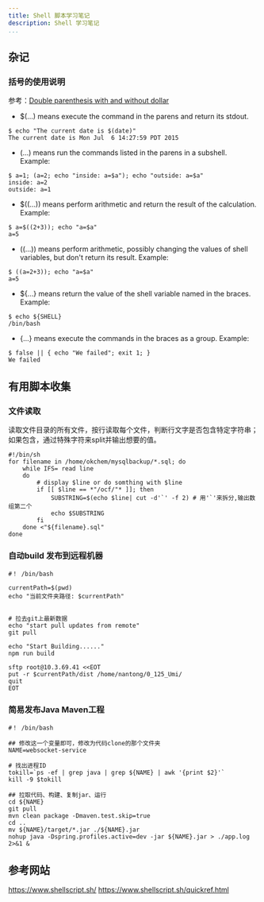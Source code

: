 ```yaml
---
title: Shell 脚本学习笔记
description: Shell 学习笔记
...
```


## 杂记
### 括号的使用说明
参考：[Double parenthesis with and without dollar](http://stackoverflow.com/questions/31255699/double-parenthesis-with-and-without-dollar)

 - $(...) means execute the command in the parens and return its stdout. 

```
$ echo "The current date is $(date)"
The current date is Mon Jul  6 14:27:59 PDT 2015
```
- (...) means run the commands listed in the parens in a subshell. Example:

```
$ a=1; (a=2; echo "inside: a=$a"); echo "outside: a=$a"
inside: a=2
outside: a=1
```

- $((...)) means perform arithmetic and return the result of the calculation. Example:

```
$ a=$((2+3)); echo "a=$a"
a=5
```

- ((...)) means perform arithmetic, possibly changing the values of shell variables, but don't return its result. Example:

```
$ ((a=2+3)); echo "a=$a"
a=5
```

- ${...} means return the value of the shell variable named in the braces. Example:

```
$ echo ${SHELL}
/bin/bash
```

- {...} means execute the commands in the braces as a group. Example:

```
$ false || { echo "We failed"; exit 1; }
We failed
```


## 有用脚本收集

### 文件读取
读取文件目录的所有文件，按行读取每个文件，判断行文字是否包含特定字符串；如果包含，通过特殊字符来split并输出想要的值。

```
#!/bin/sh
for filename in /home/okchem/mysqlbackup/*.sql; do
    while IFS= read line
	do
		# display $line or do somthing with $line
		if [[ $line == *"/ocf/"* ]]; then
			SUBSTRING=$(echo $line| cut -d'`' -f 2) # 用'`'来拆分,输出数组第二个
			echo $SUBSTRING
		fi
	done <"${filename}.sql"
done
```

### 自动build 发布到远程机器
```
#！ /bin/bash

currentPath=$(pwd)
echo "当前文件夹路径: $currentPath"


# 拉去git上最新数据
echo "start pull updates from remote"
git pull

echo "Start Building......"
npm run build

sftp root@10.3.69.41 <<EOT
put -r $currentPath/dist /home/nantong/0_125_Umi/
quit
EOT
```

### 简易发布Java Maven工程
```
#！ /bin/bash

## 修改这一个变量即可，修改为代码clone的那个文件夹
NAME=websocket-service

# 找出进程ID 
tokill=`ps -ef | grep java | grep ${NAME} | awk '{print $2}'`
kill -9 $tokill

## 拉取代码、构建、复制jar、运行
cd ${NAME}
git pull
mvn clean package -Dmaven.test.skip=true
cd ..
mv ${NAME}/target/*.jar ./${NAME}.jar
nohup java -Dspring.profiles.active=dev -jar ${NAME}.jar > ./app.log 2>&1 &
```


## 参考网站
https://www.shellscript.sh/
https://www.shellscript.sh/quickref.html
